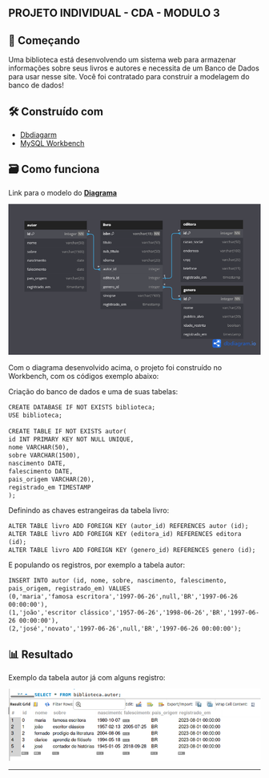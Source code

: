## PROJETO INDIVIDUAL - CDA - MODULO 3

## 🚀 Começando

Uma biblioteca está desenvolvendo um sistema web para armazenar informações sobre seus livros e autores e necessita de um Banco de Dados para usar nesse site. Você foi contratado para construir a modelagem do banco de dados!

## 🛠️ Construído com

* [Dbdiagarm](https://dbdiagram.io)
* [MySQL Workbench](https://www.mysql.com/products/workbench/)

## 🗃️ Como funciona

Link para o modelo do **[Diagrama](https://dbdiagram.io/d/64b545e202bd1c4a5e34e92e)**

![Diagrama](./model/diagrama.png)

Com o diagrama desenvolvido acima, o projeto foi construído no Workbench, com os códigos exemplo abaixo:

Criação do banco de dados e uma de suas tabelas:
```
CREATE DATABASE IF NOT EXISTS biblioteca;
USE biblioteca;

CREATE TABLE IF NOT EXISTS autor(
id INT PRIMARY KEY NOT NULL UNIQUE,
nome VARCHAR(50),
sobre VARCHAR(1500),
nascimento DATE,
falescimento DATE,
pais_origem VARCHAR(20),
registrado_em TIMESTAMP
);
```
Definindo as chaves estrangeiras da tabela livro:
```
ALTER TABLE livro ADD FOREIGN KEY (autor_id) REFERENCES autor (id);
ALTER TABLE livro ADD FOREIGN KEY (editora_id) REFERENCES editora (id);
ALTER TABLE livro ADD FOREIGN KEY (genero_id) REFERENCES genero (id);
```
E populando os registros, por exemplo a tabela autor:
```
INSERT INTO autor (id, nome, sobre, nascimento, falescimento, pais_origem, registrado_em) VALUES
(0,'maria','famosa escritora','1997-06-26',null,'BR','1997-06-26 00:00:00'),
(1,'joão','escritor clássico','1957-06-26','1998-06-26','BR','1997-06-26 00:00:00'),
(2,'josé','novato','1997-06-26',null,'BR','1997-06-26 00:00:00');
```

## 📊 Resultado

Exemplo da tabela autor já com alguns registro:

![Tabela](./model/tabela_autor.png)

---
